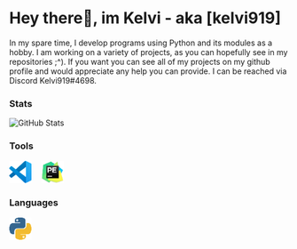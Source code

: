 # Hey there👋, im Kelvi - aka [kelvi919]

In my spare time, I develop programs using Python and its modules as a hobby.
I am working on a variety of projects, as you can hopefully see in my repositories ;^).
If you want you can see all of my projects on my github profile and would appreciate any help you can provide. 
I can be reached via Discord Kelvi919#4698.


### Stats

![GitHub Stats](https://github-readme-stats.vercel.app/api?username=kelvi919&theme=radical)




### Tools

[![VSCode](https://github.com/kelvi919/Kelvi919/blob/master/assets/vscode40.png)](https://code.visualstudio.com/)  
[![Pycharm](https://github.com/kelvi919/Kelvi919/blob/master/assets/pycharm40.png)](https://www.jetbrains.com)

### Languages 
[![Python](https://github.com/kelvi919/Kelvi919/blob/master/assets/python40.png)](https://www.python.org)

